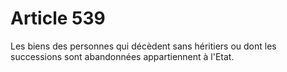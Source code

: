 # Article 539

Les biens des personnes qui décèdent sans héritiers ou dont les successions sont abandonnées appartiennent à l'Etat.
